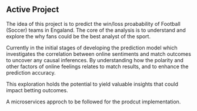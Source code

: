 ## Active Project

The idea of this project is to predict the win/loss proabability of Football (Soccer) teams in Engaland. The core of the analysis is to understand and explore the why fans could be the best analyst of the sport. 

Currently in the initial stages of developing the prediction model which investigates the correlation between online sentiments and match outcomes to uncover any causal inferences. By understanding how the polarity and other factors of online feelings relates to match results, and to enhance the prediction accuracy.

This exploration holds the potential to yield valuable insights that could impact betting outcomes.

A microservices approch to be followed for the prodcut implementation. 

